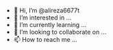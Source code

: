 - 👋 Hi, I’m @alireza6677t
- 👀 I’m interested in ...
- 🌱 I’m currently learning ...
- 💞️ I’m looking to collaborate on ...
- 📫 How to reach me ...

<!---
alireza6677t/alireza6677t is a ✨ special ✨ repository because its `README.md` (this file) appears on your GitHub profile.
You can click the Preview link to take a look at your changes.
--->

